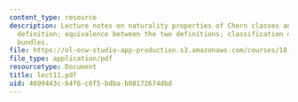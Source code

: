 ```yaml
---
content_type: resource
description: Lecture notes on naturality properties of Chern classes and topological
  definition; equivalence between the two definitions; classification of complex line
  bundles.
file: https://ol-ocw-studio-app-production.s3.amazonaws.com/courses/18-966-geometry-of-manifolds-spring-2007/4699443c64f6c6f5bdbab98172674dbd_lect11.pdf
file_type: application/pdf
resourcetype: Document
title: lect11.pdf
uid: 4699443c-64f6-c6f5-bdba-b98172674dbd
---
```

